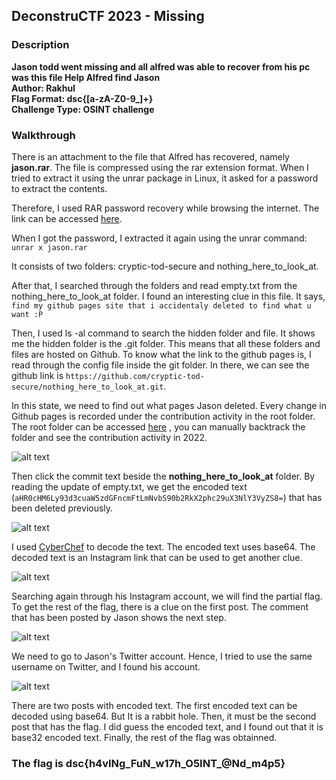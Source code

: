 ## DeconstruCTF 2023 - Missing
### Description
**Jason todd went missing and all alfred was able to recover from his pc was this file
Help Alfred find Jason   
Author: Rakhul   
Flag Format: dsc{[a-zA-Z0-9_]+}   
Challenge Type: OSINT challenge**

### Walkthrough
There is an attachment to the file that Alfred has recovered, namely **jason.rar**. The file is compressed using the rar extension format. 
When I tried to extract it using the unrar package in Linux, it asked for a password to extract the contents.   

Therefore, I used RAR password recovery while browsing the internet. The link can be accessed [here](https://www.lostmypass.com/file-types/rar/). 

When I got the password, I extracted it again using the unrar command:
`unrar x jason.rar`

It consists of two folders: cryptic-tod-secure and nothing_here_to_look_at.

After that, I searched through the folders and read empty.txt from the nothing_here_to_look_at folder. I found an interesting clue in this file. It says,
`find my github pages site that i accidentaly deleted to find what u want :P`

Then, I used ls -al command to search the hidden folder and file. It shows me the hidden folder is the .git folder. This means that all these folders and files are hosted on Github. To know what the link to the github pages is, I read through the config file inside the git folder. In there, we can see the github link is `https://github.com/cryptic-tod-secure/nothing_here_to_look_at.git`.

In this state, we need to find out what pages Jason deleted. Every change in Github pages is recorded under the contribution activity in the root folder.
The root folder can be accessed [here](https://github.com/cryptic-tod-secure?tab=overview&from=2022-12-01&to=2022-12-31) , you can manually backtrack the folder and see the contribution activity in 2022.

![alt text](http://url/to/img.png)

Then click the commit text beside the **nothing_here_to_look_at** folder. By reading the update of empty.txt, we get the encoded text (`aHR0cHM6Ly93d3cuaW5zdGFncmFtLmNvbS90b2RkX2phc29uX3NlY3VyZS8=`) that has been deleted previously.

![alt text](http://url/to/img.png)

I used [CyberChef](https://gchq.github.io/CyberChef/) to decode the text. The encoded text uses base64. The decoded text is an Instagram link that can be used to get another clue. 

![alt text](http://url/to/img.png)  

Searching again through his Instagram account, we will find the partial flag. To get the rest of the flag, there is a clue on the first post. The comment that has been posted by Jason shows the next step. 

![alt text](http://url/to/img.png)  

We need to go to Jason's Twitter account. Hence, I tried to use the same username on Twitter, and I found his account.

![alt text](http://url/to/img.png) 

There are two posts with encoded text. The first encoded text can be decoded using base64. But It is a rabbit hole.
Then, it must be the second post that has the flag. I did guess the encoded text, and I found out that it is base32 encoded text.
Finally, the rest of the flag was obtainned.

### The flag is dsc{h4vINg_FuN_w17h_O5INT_@Nd_m4p5}
